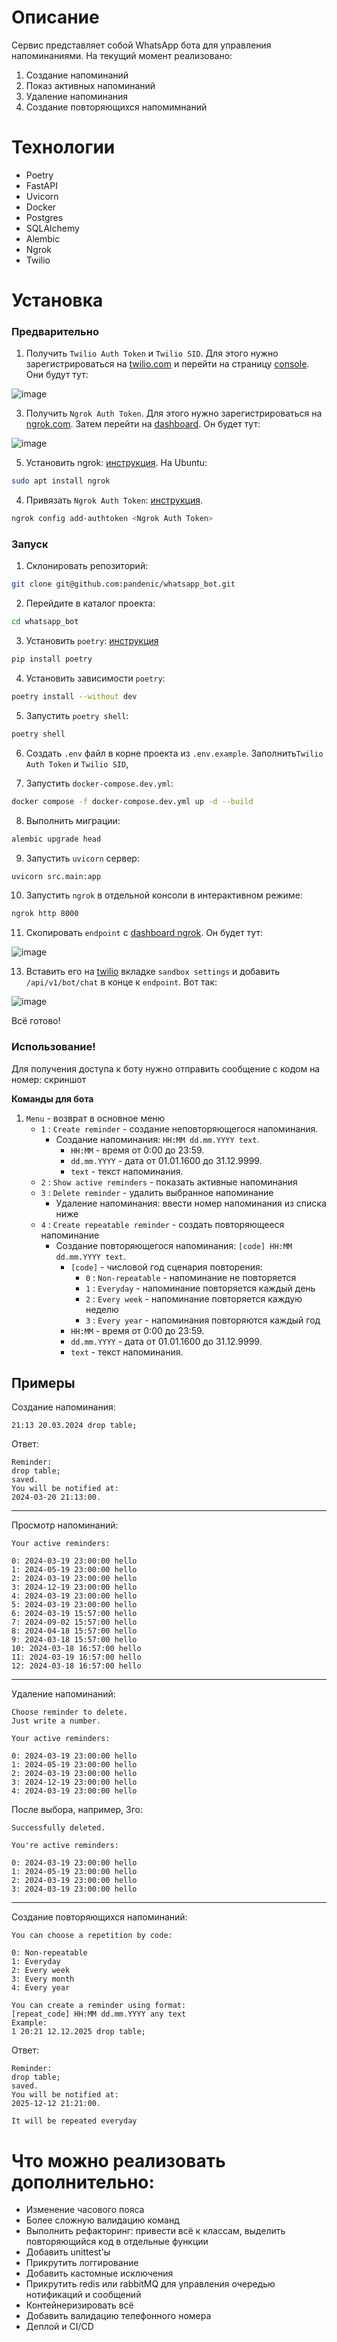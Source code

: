 # Описание
Сервис представляет собой WhatsApp бота для управления напоминаниями. На текущий момент реализовано:
1. Создание напоминаний
2. Показ активных напоминаний
3. Удаление напоминания
4. Создание повторяющихся напомимнаний

# Технологии
- Poetry
- FastAPI
- Uvicorn
- Docker
- Postgres
- SQLAlchemy
- Alembic
- Ngrok
- Twilio

# Установка
### Предварительно 
1. Получить `Twilio Auth Token` и `Twilio SID`. Для этого нужно зарегистрироваться на 
[twilio.com](https://www.twilio.com) и перейти на страницу 
[console](https://www.twilio.com/console). Они будут тут:

![image](https://github.com/pandenic/whatsapp_bot/assets/114985447/8ecd28dd-ed2f-45d7-9ff6-b88b5f00bb55)



3. Получить `Ngrok Auth Token`. Для этого нужно зарегистрироваться на [ngrok.com](https://ngrok.com/).
Затем перейти на [dashboard](https://dashboard.ngrok.com/get-started/your-authtoken). Он будет тут:

![image](https://github.com/pandenic/whatsapp_bot/assets/114985447/d747046c-3979-4065-a099-6a3bde349d80)



5. Установить ngrok: [инструкция](https://ngrok.com/docs/getting-started/).
На Ubuntu:
```bash
sudo apt install ngrok
```
4. Привязать `Ngrok Auth Token`: [инструкция](https://ngrok.com/docs/getting-started/).
```bash
ngrok config add-authtoken <Ngrok Auth Token>
```

### Запуск
1. Склонировать репозиторий:
```bash
git clone git@github.com:pandenic/whatsapp_bot.git
```
2. Перейдите в каталог проекта:
```bash
cd whatsapp_bot
```
3. Установить `poetry`: [инструкция](https://python-poetry.org/docs/)
```bash
pip install poetry
```
4. Установить зависимости `poetry`:
```bash
poetry install --without dev
```
5. Запустить `poetry shell`:
```bash
poetry shell
```
6. Создать `.env` файл в корне проекта из `.env.example`. 
Заполнить`Twilio Auth Token` и `Twilio SID`,


7. Запустить `docker-compose.dev.yml`:
```bash
docker compose -f docker-compose.dev.yml up -d --build
```

8. Выполнить миграции:
```bash
alembic upgrade head
```

9. Запустить `uvicorn` сервер:
```bash
uvicorn src.main:app
```

10. Запустить `ngrok` в отдельной консоли в интерактивном режиме:
```bash
ngrok http 8000
```

11. Скопировать `endpoint` с [dashboard ngrok](https://dashboard.ngrok.com/cloud-edge/endpoints).
Он будет тут:

 ![image](https://github.com/pandenic/whatsapp_bot/assets/114985447/b360fa6b-eb59-4e06-9203-701e6b04e0e7)


13. Вставить его на [twilio](https://console.twilio.com/us1/develop/sms/try-it-out/whatsapp-learn)
вкладке `sandbox settings` и добавить `/api/v1/bot/chat` в конце к `endpoint`. Вот так:

 ![image](https://github.com/pandenic/whatsapp_bot/assets/114985447/cb25d6dc-02b7-46e2-a486-556564a8e1a6)


Всё готово!

### Использование!


Для получения доступа к боту нужно отправить сообщение с кодом на номер: скриншот

__Команды для бота__

1. `Menu` - возврат в основное меню
   - `1` : `Create reminder` - создание неповторяющегося напоминания.
     - Создание напоминания: `HH:MM dd.mm.YYYY text`. 
       - `HH:MM` - время от 0:00 до 23:59. 
       - `dd.mm.YYYY` - дата от 01.01.1600 до 31.12.9999. 
       - `text` - текст напоминания.
   - `2` : `Show active reminders` - показать активные напоминания
   - `3` : `Delete reminder` - удалить выбранное напоминание
     - Удаление напоминания: ввести номер напоминания из списка ниже
   - `4` : `Create repeatable reminder` - создать повторяющееся напоминание
     - Создание повторяющегося напоминания: `[code] HH:MM dd.mm.YYYY text`. 
       - `[code]` - числовой год сценария повторения:
         - `0` : `Non-repeatable` - напоминание не повторяется
         - `1` : `Everyday` - напоминание повторяется каждый день
         - `2` : `Every week` - напоминание повторяется каждую неделю
         - `3` : `Every year` - напоминания повторяются каждый год
       - `HH:MM` - время от 0:00 до 23:59. 
       - `dd.mm.YYYY` - дата от 01.01.1600 до 31.12.9999. 
       - `text` - текст напоминания.


__Примеры__
---
Создание напоминания: 
```commandline
21:13 20.03.2024 drop table;
```

Ответ: 
```commandline
Reminder:
drop table;
saved.
You will be notified at:
2024-03-20 21:13:00.
```
---
Просмотр напоминаний:
```commandline
Your active reminders:

0: 2024-03-19 23:00:00 hello
1: 2024-05-19 23:00:00 hello
2: 2024-03-19 23:00:00 hello
3: 2024-12-19 23:00:00 hello
4: 2024-03-19 23:00:00 hello
5: 2024-03-19 23:00:00 hello
6: 2024-03-19 15:57:00 hello
7: 2024-09-02 15:57:00 hello
8: 2024-04-18 15:57:00 hello
9: 2024-03-18 15:57:00 hello
10: 2024-03-18 16:57:00 hello
11: 2024-03-19 16:57:00 hello
12: 2024-03-18 16:57:00 hello

```
---
Удаление напоминаний:
```commandline
Choose reminder to delete.
Just write a number.

Your active reminders:

0: 2024-03-19 23:00:00 hello
1: 2024-05-19 23:00:00 hello
2: 2024-03-19 23:00:00 hello
3: 2024-12-19 23:00:00 hello
4: 2024-03-19 23:00:00 hello
```
После выбора, например, 3го:
```commandline
Successfully deleted.

You're active reminders:

0: 2024-03-19 23:00:00 hello
1: 2024-05-19 23:00:00 hello
2: 2024-03-19 23:00:00 hello
3: 2024-03-19 23:00:00 hello
```
---
Создание повторяющихся напоминаний:
```commandline
You can choose a repetition by code:

0: Non-repeatable
1: Everyday
2: Every week
3: Every month
4: Every year

You can create a reminder using format:
[repeat_code] HH:MM dd.mm.YYYY any text
Example:
1 20:21 12.12.2025 drop table;
```
Ответ:
```commandline
Reminder:
drop table;
saved.
You will be notified at:
2025-12-12 21:21:00.

It will be repeated everyday
```


#  Что можно реализовать дополнительно:
- Изменение часового пояса
- Более сложную валидацию команд
- Выполнить рефакторинг: привести всё к классам, выделить повторяющийся код в отдельные функции
- Добавить unittest'ы
- Прикрутить логгирование
- Добавить кастомные исключения
- Прикрутить redis или rabbitMQ для управления очередью нотификаций и сообщений
- Контейнеризировать всё
- Добавить валидацию телефонного номера
- Деплой и CI/CD
